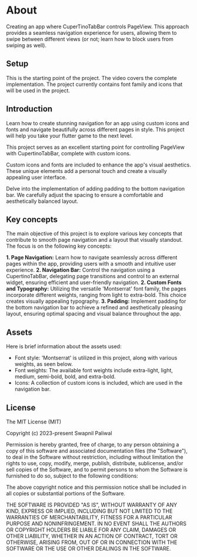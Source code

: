 # About

Creating an app where CuperTinoTabBar controls PageView. This approach provides a seamless
navigation experience for users, allowing them to swipe between different views (or not;
learn how to block users from swiping as well).

## Setup

This is the starting point of the project. The video covers the complete implementation.
The project currently contains font family and icons that will be used in the project.

## Introduction

Learn how to create stunning navigation for an app using custom icons and fonts and navigate
beautifully across different pages in style. This project will help you take your flutter game
to the next level.

This project serves as an excellent starting point for controlling PageView with CupertinoTabBar,
complete with custom icons.

Custom icons and fonts are included to enhance the app's visual aesthetics.
These unique elements add a personal touch and create a visually appealing user interface.

Delve into the implementation of adding padding to the bottom navigation bar.
We carefully adjust the spacing to ensure a comfortable and aesthetically balanced layout.

## Key concepts

The main objective of this project is to explore various key concepts that
contribute to smooth page navigation and a layout that visually standout.
The focus is on the following key concepts:

**1. Page Navigation:** Learn how to navigate seamlessly across different pages within the app,
providing users with a smooth and intuitive user experience.
**2. Navigation Bar:** Control the navigation using a CupertinoTabBar, delegating page transitions
and control to an external widget, ensuring efficient and user-friendly navigation.
**2. Custom Fonts and Typography:** Utilizing the versatile 'Montserrat' font family, the pages
incorporate different weights, ranging from light to extra-bold.
This choice creates visually appealing typography.
**3. Padding:** Implement padding for the bottom navigation bar to achieve a refined and
aesthetically pleasing layout, ensuring optimal spacing and visual balance throughout the app.

## Assets

Here is brief information about the assets used:
- Font style: 'Montserrat' is utilized in this project, along with various weights, as seen below.
- Font weights: The available font weights include extra-light, light, medium, semi-bold, bold, and
  extra-bold.
- Icons: A collection of custom icons is included, which are used in the navigation bar.


## License

The MIT License (MIT)

Copyright (c) 2023-present Swapnil Paliwal

Permission is hereby granted, free of charge, to any person obtaining a copy
of this software and associated documentation files (the "Software"), to deal
in the Software without restriction, including without limitation the rights
to use, copy, modify, merge, publish, distribute, sublicense, and/or sell
copies of the Software, and to permit persons to whom the Software is
furnished to do so, subject to the following conditions:

The above copyright notice and this permission notice shall be included in all
copies or substantial portions of the Software.

THE SOFTWARE IS PROVIDED "AS IS", WITHOUT WARRANTY OF ANY KIND, EXPRESS OR
IMPLIED, INCLUDING BUT NOT LIMITED TO THE WARRANTIES OF MERCHANTABILITY,
FITNESS FOR A PARTICULAR PURPOSE AND NONINFRINGEMENT. IN NO EVENT SHALL THE
AUTHORS OR COPYRIGHT HOLDERS BE LIABLE FOR ANY CLAIM, DAMAGES OR OTHER
LIABILITY, WHETHER IN AN ACTION OF CONTRACT, TORT OR OTHERWISE, ARISING FROM,
OUT OF OR IN CONNECTION WITH THE SOFTWARE OR THE USE OR OTHER DEALINGS IN THE
SOFTWARE.
